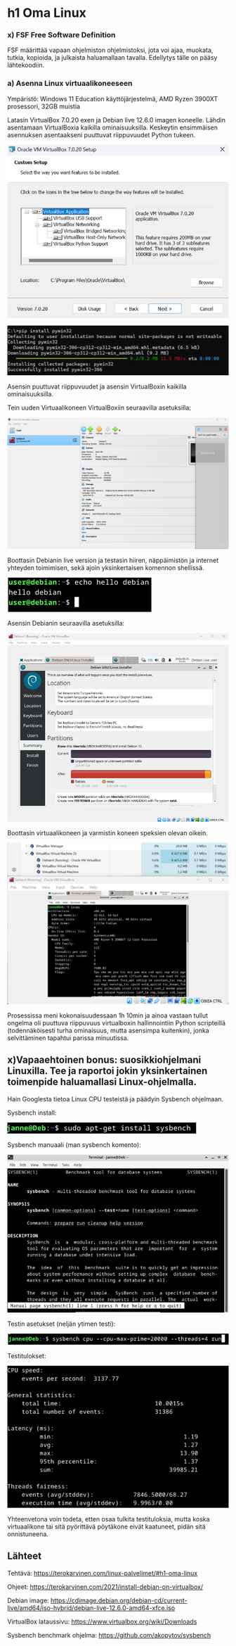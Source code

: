 # h1 Oma Linux

### x) FSF Free Software Definition

FSF määrittää vapaan ohjelmiston ohjelmistoksi, jota voi ajaa, muokata, tutkia, kopioida, ja julkaista haluamallaan tavalla.
Edellytys tälle on pääsy lähtekoodiin.


### a) Asenna Linux virtuaalikoneeseen

Ympäristö: Windows 11 Education käyttöjärjestelmä, AMD Ryzen 3900XT prosessori, 32GB muistia

Latasin VirtualBox 7.0.20 exen ja Debian live 12.6.0 imagen koneelle.
Lähdin asentamaan VirtualBoxia kaikilla ominaisuuksilla. Keskeytin ensimmäisen asennuksen asentaakseni puuttuvat riippuvuudet Python tukeen.

![VirtualBox Install](1_virtualbox_install.png)

![Python Install](2_python_install.png)

Asensin puuttuvat riippuvuudet ja asensin VirtualBoxin kaikilla ominaisuuksilla.

Tein uuden Virtuaalikoneen VirtualBoxiin seuraavilla asetuksilla:

![Virtual Machine](3_virtual_machine.png)

Boottasin Debianin live version ja testasin hiiren, näppäimistön ja internet yhteyden toimimisen, sekä ajoin yksinkertaisen komennon shellissä.

![Shell](5_hello_debian.png)

Asensin Debianin seuraavilla asetuksilla:

![Settings](6_install_settings.png)

Boottasin virtuaalikoneen ja varmistin koneen speksien olevan oikein.

![Debian Running](8_debian_running.png)

Prosessissa meni kokonaisuudessaan 1h 10min ja ainoa vastaan tullut ongelma oli puuttuva riippuvuus virtualboxin hallinnointiin Python scripteillä (todennäköisesti turha ominaisuus, mutta asensimpa kuitenkin), jonka selvittäminen tapahtui parissa minuutissa.

## x)Vapaaehtoinen bonus: suosikkiohjelmani Linuxilla. Tee ja raportoi jokin yksinkertainen toimenpide haluamallasi Linux-ohjelmalla.

Hain Googlesta tietoa Linux CPU testeistä ja päädyin Sysbench ohjelmaan.

Sysbench install:

![Sysbench Install](h1_x1_sysbench_install.png)

Sysbench manuaali (man sysbench komento):

![Sysbench Manual](h1_x2_sysbench_manual.png)

Testin asetukset (neljän ytimen testi):

![Benchmark Parameters](h1_x3_benchmark_parameters.png)

Testitulokset:

![Benchmark Results](h1_x4_benchmark_results.png)

Yhteenvetona voin todeta, etten osaa tulkita testituloksia, mutta koska virtuaalikone tai sitä pyörittävä pöytäkone eivät kaatuneet, pidän sitä onnistuneena.


## Lähteet
Tehtävä: https://terokarvinen.com/linux-palvelimet/#h1-oma-linux

Ohjeet: https://terokarvinen.com/2021/install-debian-on-virtualbox/

Debian image: https://cdimage.debian.org/debian-cd/current-live/amd64/iso-hybrid/debian-live-12.6.0-amd64-xfce.iso

VirtualBox lataussivu: https://www.virtualbox.org/wiki/Downloads

Sysbench benchmark ohjelma: https://github.com/akopytov/sysbench
